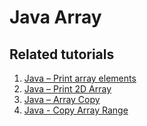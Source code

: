# Java Array

## Related tutorials

1. [Java – Print array elements](https://howtodoinjava.com/array/print-array-elements/)
2. [Java – Print 2D Array](https://howtodoinjava.com/array/print-2d-array-matrix/)
3. [Java – Array Copy](https://howtodoinjava.com/array/array-copy/)
4. [Java - Copy Array Range](https://howtodoinjava.com/array/copy-array-range/)

